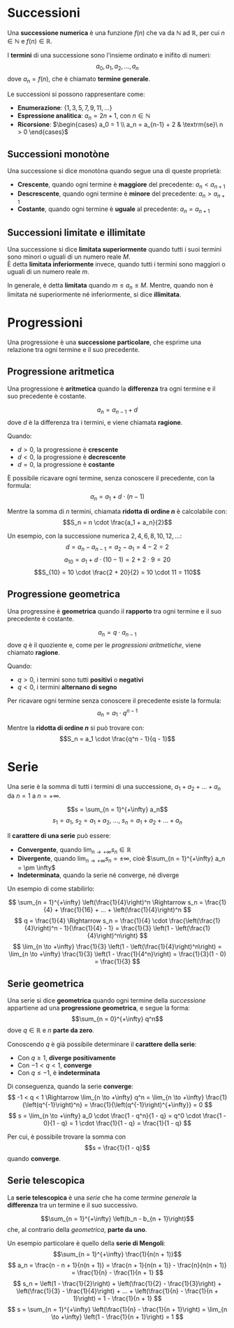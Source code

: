 # Successioni

Una **successione numerica** è una funzione $f(n)$ che va da $\mathbb{N}$ ad $\mathbb{R}$, per cui $n \in \mathbb{N}$ e $f(n) \in \mathbb{R}$.

I **termini** di una successione sono l'insieme ordinato e inifito di numeri:
$$a_0, a_1, a_2, ..., a_n$$
dove $a_n = f(n)$, che è chiamato **termine generale**.

Le successioni si possono rappresentare come:

- **Enumerazione**: $\{1, 3, 5, 7, 9, 11, ...\}$
- **Espressione analitica**: $a_n = 2n + 1$, con $n \in \mathbb{N}$
- **Ricorsione**: $\begin{cases} a_0 = 1 \\ a_n = a_{n-1} + 2 & \textrm{se}\ n > 0 \end{cases}$

## Successioni monotòne

Una successione si dice monotòna quando segue una di queste proprietà:

- **Crescente**, quando ogni termine è **maggiore** del precedente: $a_n < a_{n+1}$
- **Descrescente**, quando ogni termine è **minore** del precedente: $a_n > a_{n+1}$
- **Costante**, quando ogni termine è **uguale** al precedente: $a_n = a_{n+1}$

## Successioni limitate e illimitate

Una successione si dice **limitata superiormente** quando tutti i suoi termini sono minori o uguali di un numero reale $M$. \
È detta **limitata inferiormente** invece, quando tutti i termini sono maggiori o uguali di un numero reale $m$.

In generale, è detta **limitata** quando $m \leq a_n \leq M$.
Mentre, quando non è limitata né superiormente né inferiormente, si dice **illimitata**.

# Progressioni

Una progressione è una **successione particolare**, che esprime una relazione tra ogni termine e il suo precedente.

## Progressione aritmetica

Una progressione è **aritmetica** quando la **differenza** tra ogni termine e il suo precedente è costante.

$$a_n = a_{n-1} + d$$
dove $d$ è la differenza tra i termini, e viene chiamata **ragione**.

Quando:

- $d > 0$, la progressione è **crescente**
- $d < 0$, la progressione è **decrescente**
- $d = 0$, la progressione è **costante**

È possibile ricavare ogni termine, senza conoscere il precedente, con la formula:
$$a_n = a_1 + d \cdot (n - 1)$$

Mentre la somma di $n$ termini, chiamata **ridotta di ordine $n$** è calcolabile con:
$$S_n = n \cdot \frac{a_1 + a_n}{2}$$

Un esempio, con la successione numerica $2, 4, 6, 8, 10, 12, ...$:
$$d = a_n - a_{n-1} = a_2 - a_1 = 4 - 2 = 2$$
$$a_{10} = a_1 + d \cdot (10 - 1) = 2 + 2 \cdot 9 = 20$$
$$S_{10} = 10 \cdot \frac{2 + 20}{2} = 10 \cdot 11 = 110$$

## Progressione geometrica

Una progressine è **geometrica** quando il **rapporto** tra ogni termine e il suo precedente è costante.

$$a_n = q \cdot a_{n-1}$$
dove $q$ è il quoziente e, come per le _progressioni aritmetiche_, viene chiamato **ragione**.

Quando:

- $q > 0$, i termini sono tutti **positivi** o **negativi**
- $q < 0$, i termini **alternano di segno**

Per ricavare ogni termine senza conoscere il precedente esiste la formula:
$$a_n = a_1 \cdot q^{n-1}$$

Mentre la **ridotta di ordine $n$** si può trovare con:
$$S_n = a_1 \cdot \frac{q^n - 1}{q - 1}$$

# Serie

Una serie è la somma di tutti i termini di una successione, $a_1 + a_2 + ... + a_n$ da $n = 1$ a $n = +\infty$.

$$s = \sum_{n = 1}^{+\infty} a_n$$
$$s_1 = a_1,\ s_2 = a_1 + a_2,\ ...,\ s_n = a_1 + a_2 + ... + a_n$$

Il **carattere di una serie** può essere:

- **Convergente**, quando $\lim_{n \to +\infty} s_n \in \mathbb{R}$
- **Divergente**, quando $\lim_{n \to +\infty} s_n = \pm \infty$, cioè $\sum_{n = 1}^{+\infty} a_n = \pm \infty$
- **Indeterminata**, quando la serie né converge, né diverge

Un esempio di come stabilirlo:

$$
\sum_{n = 1}^{+\infty} \left(\frac{1}{4}\right)^n \Rightarrow
s_n = \frac{1}{4} + \frac{1}{16} + ... + \left(\frac{1}{4}\right)^n
$$
$$
q = \frac{1}{4} \Rightarrow
s_n = \frac{1}{4} \cdot \frac{\left(\frac{1}{4}\right)^n - 1}{\frac{1}{4} - 1} =
\frac{1}{3} \left(1 - \left(\frac{1}{4}\right)^n\right)
$$
$$
\lim_{n \to +\infty} \frac{1}{3} \left(1 - \left(\frac{1}{4}\right)^n\right) =
\lim_{n \to +\infty} \frac{1}{3} \left(1 - \frac{1}{4^n}\right) = \frac{1}{3}(1 - 0) = \frac{1}{3}
$$

## Serie geometrica

Una serie si dice **geometrica** quando ogni termine della _successione_ appartiene ad una **progressione geometrica**, e segue la forma:
$$\sum_{n = 0}^{+\infty} q^n$$
dove $q \in \mathbb{R}$ e $n$ **parte da zero**.

Conoscendo $q$ è già possibile determinare il **carattere della serie**:

- Con $q \geq 1$, **diverge positivamente**
- Con $-1 < q < 1$, **converge**
- Con $q \leq -1$, è **indeterminata**

Di conseguenza, quando la serie **converge**:
$$
-1 < q < 1 \Rightarrow
\lim_{n \to +\infty} q^n =
\lim_{n \to +\infty} \frac{1}{\left(q^{-1}\right)^n} =
\frac{1}{\left(q^{-1}\right)^{+\infty}} = 0
$$
$$
s = \lim_{n \to +\infty} a_0 \cdot \frac{1 - q^n}{1 - q} =
q^0 \cdot \frac{1 - 0}{1 - q} = 1 \cdot \frac{1}{1 - q} = \frac{1}{1 - q}
$$

Per cui, è possibile trovare la somma con
$$s = \frac{1}{1 - q}$$
quando **converge**.

## Serie telescopica

La **serie telescopica** è una _serie_ che ha come _termine generale_ la **differenza** tra un termine e il suo successivo.

$$\sum_{n = 1}^{+\infty} \left(b_n - b_{n + 1}\right)$$
che, al contrario della _geometrica_, **parte da uno**.

Un esempio particolare è quello della **serie di Mengoli**:
$$\sum_{n = 1}^{+\infty} \frac{1}{n(n + 1)}$$
$$
a_n = \frac{n - n + 1}{n(n + 1)} =
\frac{n + 1}{n(n + 1)} - \frac{n}{n(n + 1)} =
\frac{1}{n} - \frac{1}{n + 1}
$$
$$
s_n = \left(1 - \frac{1}{2}\right) +
\left(\frac{1}{2} - \frac{1}{3}\right) +
\left(\frac{1}{3} - \frac{1}{4}\right) + ... +
\left(\frac{1}{n} - \frac{1}{n + 1}\right) =
1 - \frac{1}{n + 1}
$$
$$
s = \sum_{n = 1}^{+\infty} \left(\frac{1}{n} - \frac{1}{n + 1}\right) =
\lim_{n \to +\infty} \left(1 - \frac{1}{n + 1}\right) = 1
$$
